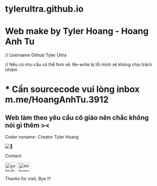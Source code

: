 # tylerultra.github.io
# Web make by Tyler Hoang - Hoang Anh Tu
// Username Github Tyler Ultra

// Nếu có nhu cầu có thể fork về. Re-write bị lỗi mình sẽ không chịu trách nhiệm
# * Cần sourcecode vui lòng inbox m.me/HoangAnhTu.3912

<!DOCTYPE html>
<html>
<body>
  <h2>Web làm theo yêu cầu cô giáo nên chắc không nói gì thêm >< </h2>
  <p>Coder noname- Creator Tyler Hoang</p>
    <img src="[![tumblr-3347e259c66b91815071bbaf781b0068-3d13ba9c-400.gif](https://i.postimg.cc/HL4fPMjX/tumblr-3347e259c66b91815071bbaf781b0068-3d13ba9c-400.gif)](https://postimg.cc/wtMf17Xj)" alt="🐶">
  <p>Contact:</p>
  <a href="https://fb.com/hoanganhtu.3912" target="blank"><img align="center" src="https://raw.githubusercontent.com/rahuldkjain/github-profile-readme-generator/master/src/images/icons/Social/facebook.svg" alt="yotsuba.kawaii.2608" height="30" width="40" /></a>
<a href="https://instagram.com/tylerhoang_0309" target="blank"><img align="center" src="https://raw.githubusercontent.com/rahuldkjain/github-profile-readme-generator/master/src/images/icons/Social/instagram.svg" alt="mikusosweet" height="30" width="40" /></a>
  <p>Thanks for visit, Bye !!! </p>
</body>
</html>
